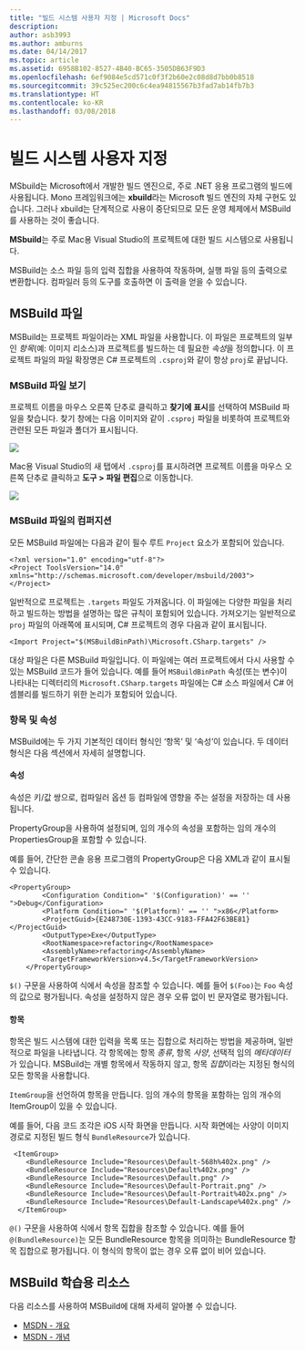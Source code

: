 ```yaml
---
title: "빌드 시스템 사용자 지정 | Microsoft Docs"
description: 
author: asb3993
ms.author: amburns
ms.date: 04/14/2017
ms.topic: article
ms.assetid: 6958B102-8527-4B40-BC65-3505DB63F9D3
ms.openlocfilehash: 6ef9084e5cd571c0f3f2b60e2c08d8d7bb0b8518
ms.sourcegitcommit: 39c525ec200c6c4ea94815567b3fad7ab14fb7b3
ms.translationtype: HT
ms.contentlocale: ko-KR
ms.lasthandoff: 03/08/2018
---
```

# <a name="customizing-the-build-system"></a>빌드 시스템 사용자 지정

MSbuild는 Microsoft에서 개발한 빌드 엔진으로, 주로 .NET 응용 프로그램의 빌드에 사용됩니다. Mono 프레임워크에는 **xbuild**라는 Microsoft 빌드 엔진의 자체 구현도 있습니다. 그러나 xbuild는 단계적으로 사용이 중단되므로 모든 운영 체제에서 MSBuild를 사용하는 것이 좋습니다.

**MSbuild**는 주로 Mac용 Visual Studio의 프로젝트에 대한 빌드 시스템으로 사용됩니다. 

MSBuild는 소스 파일 등의 입력 집합을 사용하여 작동하며, 실행 파일 등의 출력으로 변환합니다. 컴파일러 등의 도구를 호출하면 이 출력을 얻을 수 있습니다. 


## <a name="msbuild-file"></a>MSBuild 파일

MSBuild는 프로젝트 파일이라는 XML 파일을 사용합니다. 이 파일은 프로젝트의 일부인 *항목*(예: 이미지 리소스)과 프로젝트를 빌드하는 데 필요한 *속성*을 정의합니다. 이 프로젝트 파일의 파일 확장명은 C# 프로젝트의 `.csproj`와 같이 항상 `proj`로 끝납니다. 

### <a name="viewing-the-msbuild-file"></a>MSBuild 파일 보기

프로젝트 이름을 마우스 오른쪽 단추로 클릭하고 **찾기에 표시**를 선택하여 MSBuild 파일을 찾습니다. 찾기 창에는 다음 이미지와 같이 `.csproj` 파일을 비롯하여 프로젝트와 관련된 모든 파일과 폴더가 표시됩니다.

![](media/customizing-build-system-image1.png)

Mac용 Visual Studio의 새 탭에서 `.csproj`를 표시하려면 프로젝트 이름을 마우스 오른쪽 단추로 클릭하고 **도구 > 파일 편집**으로 이동합니다.

![](media/customizing-build-system-image2.png)

### <a name="composition-of-the-msbuild-file"></a>MSBuild 파일의 컴퍼지션

모든 MSBuild 파일에는 다음과 같이 필수 루트 `Project` 요소가 포함되어 있습니다.

```
<?xml version="1.0" encoding="utf-8"?>
<Project ToolsVersion="14.0" xmlns="http://schemas.microsoft.com/developer/msbuild/2003">
</Project>
```

일반적으로 프로젝트는 `.targets` 파일도 가져옵니다. 이 파일에는 다양한 파일을 처리하고 빌드하는 방법을 설명하는 많은 규칙이 포함되어 있습니다. 가져오기는 일반적으로 `proj` 파일의 아래쪽에 표시되며, C# 프로젝트의 경우 다음과 같이 표시됩니다.

```
<Import Project="$(MSBuildBinPath)\Microsoft.CSharp.targets" />
```

대상 파일은 다른 MSBuild 파일입니다. 이 파일에는 여러 프로젝트에서 다시 사용할 수 있는 MSBuild 코드가 들어 있습니다. 예를 들어 `MSBuildBinPath` 속성(또는 변수)이 나타내는 디렉터리의 `Microsoft.CSharp.targets` 파일에는 C# 소스 파일에서 C# 어셈블리를 빌드하기 위한 논리가 포함되어 있습니다.

### <a name="items-and-properties"></a>항목 및 속성

MSBuild에는 두 가지 기본적인 데이터 형식인 ‘항목’ 및 ‘속성’이 있습니다. 두 데이터 형식은 다음 섹션에서 자세히 설명합니다.

#### <a name="properties"></a>속성

속성은 키/값 쌍으로, 컴파일러 옵션 등 컴파일에 영향을 주는 설정을 저장하는 데 사용됩니다.

PropertyGroup을 사용하여 설정되며, 임의 개수의 속성을 포함하는 임의 개수의 PropertiesGroup을 포함할 수 있습니다. 

예를 들어, 간단한 콘솔 응용 프로그램의 PropertyGroup은 다음 XML과 같이 표시될 수 있습니다.

```
<PropertyGroup>
        <Configuration Condition=" '$(Configuration)' == '' ">Debug</Configuration>
        <Platform Condition=" '$(Platform)' == '' ">x86</Platform>
        <ProjectGuid>{E248730E-1393-43CC-9183-FFA42F63BE81}</ProjectGuid>
        <OutputType>Exe</OutputType>
        <RootNamespace>refactoring</RootNamespace>
        <AssemblyName>refactoring</AssemblyName>
        <TargetFrameworkVersion>v4.5</TargetFrameworkVersion>
    </PropertyGroup>
```

`$()` 구문을 사용하여 식에서 속성을 참조할 수 있습니다. 예를 들어 `$(Foo)`는 `Foo` 속성의 값으로 평가됩니다. 속성을 설정하지 않은 경우 오류 없이 빈 문자열로 평가됩니다.

#### <a name="items"></a>항목

항목은 빌드 시스템에 대한 입력을 목록 또는 집합으로 처리하는 방법을 제공하며, 일반적으로 파일을 나타냅니다. 각 항목에는 항목 *종류*, 항목 *사양*, 선택적 임의 *메타데이터*가 있습니다. MSBuild는 개별 항목에서 작동하지 않고, 항목 *집합*이라는 지정된 형식의 모든 항목을 사용합니다.

`ItemGroup`을 선언하여 항목을 만듭니다. 임의 개수의 항목을 포함하는 임의 개수의 ItemGroup이 있을 수 있습니다. 

예를 들어, 다음 코드 조각은 iOS 시작 화면을 만듭니다. 시작 화면에는 사양이 이미지 경로로 지정된 빌드 형식 `BundleResource`가 있습니다.

```
 <ItemGroup>
    <BundleResource Include="Resources\Default-568h%402x.png" />
    <BundleResource Include="Resources\Default%402x.png" />
    <BundleResource Include="Resources\Default.png" />
    <BundleResource Include="Resources\Default-Portrait.png" />
    <BundleResource Include="Resources\Default-Portrait%402x.png" />
    <BundleResource Include="Resources\Default-Landscape%402x.png" />
  </ItemGroup>
 ```
 
 `@()` 구문을 사용하여 식에서 항목 집합을 참조할 수 있습니다. 예를 들어 `@(BundleResource)`는 모든 BundleResource 항목을 의미하는 BundleResource 항목 집합으로 평가됩니다. 이 형식의 항목이 없는 경우 오류 없이 비어 있습니다.

## <a name="resources-for-learning-msbuild"></a>MSBuild 학습용 리소스

다음 리소스를 사용하여 MSBuild에 대해 자세히 알아볼 수 있습니다.

* [MSDN - 개요](https://msdn.microsoft.com/library/dd393574.aspx)
* [MSDN - 개념](https://msdn.microsoft.com/library/dd637714.aspx)


